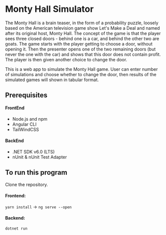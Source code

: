 # Monty Hall Simulator
The Monty Hall is a brain teaser, in the form of a probability puzzle, loosely based on the American television game show Let's Make a Deal and named after its original host, Monty Hall. The concept of the game is that the player sees three closed doors - behind one is a car, and behind the other two are goats. The game starts with the player getting to choose a door, without opening it. Then the presenter opens one of the two remaining doors (but never the one with the car) and shows that this door does not contain profit. The player is then given another choice to change the door. 

This is a web app to simulate the Monty Hall game. User can enter number of simulations and choose whether to change the door, then results of the simulated games will shown in tabular format.

## Prerequisites

#### FrontEnd
* Node.js and npm
* Angular CLI
* TailWindCSS

#### BackEnd
* .NET SDK v6.0 (LTS)
* nUnit & nUnit Test Adapter

## To run this program
Clone the repository.

#### Frontend: 
  `yarn install` -> `ng serve --open`

#### Backend:
  `dotnet run`
